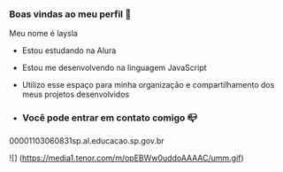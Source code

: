 ### Boas vindas ao meu perfil 💙

Meu nome é laysla

- Estou estudando na Alura
- Estou me desenvolvendo na linguagem JavaScript
- Utilizo esse espaço para minha organização e compartilhamento dos meus projetos desenvolvidos

- ### Você pode entrar em contato comigo  📪

00001103060831sp.al.educacao.sp.gov.br



![] (https://media1.tenor.com/m/opEBWw0uddoAAAAC/umm.gif)

